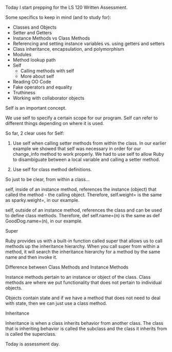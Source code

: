 Today I start prepping for the LS 120 Written Assessment.

Some specifics to keep in mind (and to study for):

- Classes and Objects
- Setter and Getters
- Instance Methods vs Class Methods
- Referencing and setting instance variables vs. using getters and setters
- Class inheritance, encapsulation, and polymorphism
- Modules
- Method lookup path
- Self
  - Calling methods with self
  - More about self
- Reading OO Code
- Fake operators and equality
- Truthiness
- Working with collaborator objects

Self is an important concept.

We use self to specify a certain scope for our program. Self can refer to different things
depending on where it is used.

So far, 2 clear uses for Self:

1. Use self when calling setter methods from within the class. In our earlier example
we showed that self was necessary in order for our change_info method to work properly.
We had to use self to allow Ruby to disambiguate between a local variable and calling a setter method.

2. Use self for class method definitions.

So just to be clear, from within a class...

self, inside of an instance method, references the instance (object) that called the method - the calling object.
Therefore, self.weight= is the same as sparky.weight=, in our example.

self, outside of an instance method, references the class and can be used to define class methods.
Therefore, def self.name=(n) is the same as def GoodDog.name=(n), in our example.

Super

Ruby provides us with a built-in function called super that allows us to call methods
up the inheritance hierarchy. When you call super from within a method, it will search
the inheritance hierarchy for a method by the same name and then invoke it.

Difference between Class Methods and Instance Methods

Instance methods pertain to an instance or object of the class.
Class methods are where we put functionality that does not pertain to individual objects.

Objects contain state and if we have a method that does not need to deal with state, then
we can just use a class method.

Inheritance

Inheritance is when a class inherits behavior from another class. The class that is
inheriting behavior is called the subclass and the class it inherits from is called
the superclass.

Today is assessment day. 
